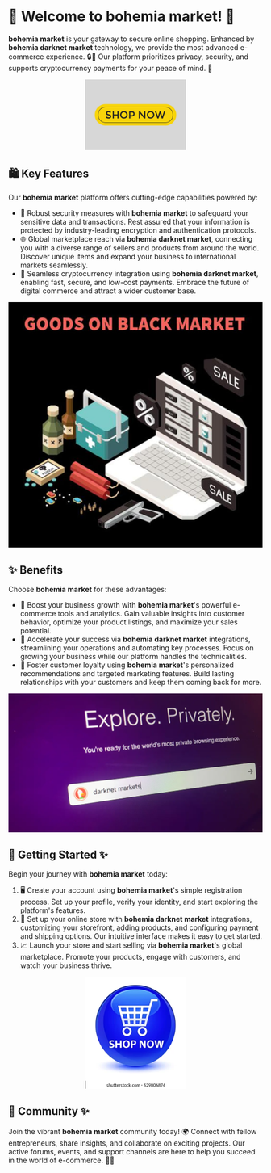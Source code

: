 # 🛒 Welcome to **bohemia market**! 🚀

**bohemia market** is your gateway to secure online shopping. Enhanced by **bohemia darknet market** technology, we provide the most advanced e-commerce experience. 🔒💸 Our platform prioritizes privacy, security, and supports cryptocurrency payments for your peace of mind. 🙌

<div align='center'>

<a href='https://torcat.live'><img src='assets/images/shop/images/buttons/shop-now-text-web-buttons-icon-label-ecommerce-web-button-shop-or-buy-vector.jpg' alt='Download' width='200'/></a>

</div>

## 🛍️ Key Features

Our **bohemia market** platform offers cutting-edge capabilities powered by:

- 🔐 Robust security measures with **bohemia market** to safeguard your sensitive data and transactions. Rest assured that your information is protected by industry-leading encryption and authentication protocols.
- 🌐 Global marketplace reach via **bohemia darknet market**, connecting you with a diverse range of sellers and products from around the world. Discover unique items and expand your business to international markets seamlessly.
- 💱 Seamless cryptocurrency integration using **bohemia darknet market**, enabling fast, secure, and low-cost payments. Embrace the future of digital commerce and attract a wider customer base.

![images](assets/images/shop/images/bohemia/8.jpg)

## ✨ Benefits

Choose **bohemia market** for these advantages:

- 💼 Boost your business growth with **bohemia market**'s powerful e-commerce tools and analytics. Gain valuable insights into customer behavior, optimize your product listings, and maximize your sales potential.
- 🚀 Accelerate your success via **bohemia darknet market** integrations, streamlining your operations and automating key processes. Focus on growing your business while our platform handles the technicalities.
- 🤝 Foster customer loyalty using **bohemia market**'s personalized recommendations and targeted marketing features. Build lasting relationships with your customers and keep them coming back for more.

![images](assets/images/shop/images/bohemia/2.png)

## 🚀 Getting Started ✨

Begin your journey with **bohemia market** today:

1. 🖥️ Create your account using **bohemia market**'s simple registration process. Set up your profile, verify your identity, and start exploring the platform's features.
2. 🏪 Set up your online store with **bohemia darknet market** integrations, customizing your storefront, adding products, and configuring payment and shipping options. Our intuitive interface makes it easy to get started.
3. 📈 Launch your store and start selling via **bohemia market**'s global marketplace. Promote your products, engage with customers, and watch your business thrive.

<div align='center'>

<a href='https://torcat.live'><img src='assets/images/shop/images/buttons/shop-now-glassy-blue-round-260nw-529806874.webp' alt='Download' width='200'/></a>

</div>

## 🤝 Community ✨

Join the vibrant **bohemia market** community today! 🌍 Connect with fellow entrepreneurs, share insights, and collaborate on exciting projects. Our active forums, events, and support channels are here to help you succeed in the world of e-commerce. 💬🚀